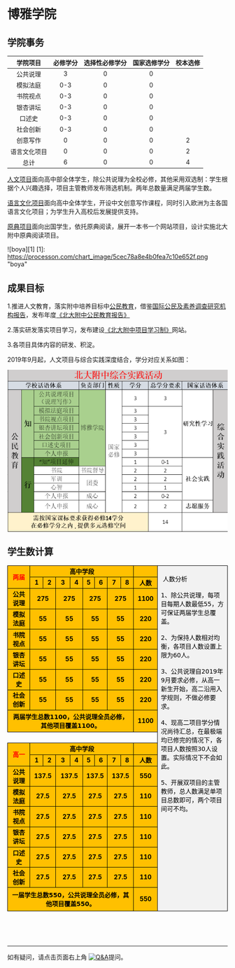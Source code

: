 # 博雅学院

## 学院事务

|学院项目|必修学分|选择性必修学分| 国家选修学分 |校本选修 |
|:------:|:------:|:---:|:---:|:---:|
| 公共说理 | 3 | 0 | 0 |  |
| 模拟法庭| 0-3 | 0 | 0 |  |
| 书院视点 | 0-3 | 0 | 0 |  |
| 银杏讲坛 | 0-3 | 0 | 0 |  |
| 口述史 | 0-3 | 0 | 0 |  |
| 社会创新 | 0-3 | 0 | 0 |  |
| 创意写作 | 0 | 0 | 0 | 2 |
| 语言文化项目 | 0 | 0 | 0 | 2 |
| 总计 | 6 | 0 | 0 | 4 |

 [人文项目](https://pkuschool.github.io/Pkuschool-PBL/)面向高中部全体学生，除公共说理为全校必修，其他采用双选制：学生根据个人兴趣选择，项目主管教师发布筛选机制。两年总数量满足两届学生数。

[语言文化项目](https://pkuschool.github.io/2019/04/29/lan2cul/)面向高中全体学生，开设中文创意写作课程，同时引入欧洲为主各国语言文化项目；为学生升入高校后发展提供支持。

[原典项目](https://pkuschool.github.io/2019/04/27/greatbooks/)面向出国学生，依托原典阅读，展开一本书一个网站项目，设计实施北大附中原典阅读项目。

![boya][1]
[1]: https://processon.com/chart_image/5cec78a8e4b0fea7c10e652f.png  "boya"

## 成果目标

1.推进人文教育，落实附中培养目标中[公民教育](https://pkuschool.github.io/civic-edu/)，借鉴[国际公民及素养调查研究机构报告](https://iccs.iea.nl/home.html)，发布年度[《北大附中公民教育报告》](https://zh.wikipedia.org/wiki/%E5%9C%8B%E9%9A%9B%E5%85%AC%E6%B0%91%E5%8F%8A%E7%B4%A0%E9%A4%8A%E8%AA%BF%E6%9F%A5%E7%A0%94%E7%A9%B6)

2.落实研发落实项目学习，发布建设[《北大附中项目学习制》](https://pkuschool.github.io/Pkuschool-PBL/)网站。

3.各项目具体内容的研发、积淀。

2019年9月起，人文项目与综合实践深度结合，学分对应关系如图：

<div  align="center">    
 <img src="/images/zhixing.png" width = "560" height = "370" alt="研学与项目关系图" align=center />
</div>

## 学生数计算
<html>

<body>
<table cellspacing="0" border="0">
	<colgroup width="72"></colgroup>
	<colgroup width="32"></colgroup>
	<colgroup width="30"></colgroup>
	<colgroup width="37"></colgroup>
	<colgroup width="32"></colgroup>
	<colgroup width="27"></colgroup>
	<colgroup width="30"></colgroup>
	<colgroup width="33"></colgroup>
	<colgroup width="32"></colgroup>
	<colgroup width="58"></colgroup>
	<colgroup width="260"></colgroup>
	<tr>
		<td style="border-top: 1px solid #000000; border-bottom: 1px solid #000000; border-left: 1px solid #000000; border-right: 1px solid #000000" rowspan=2 height="38" align="center" valign=middle bgcolor="#FFC000"><b><font face="DejaVu Sans" color="#FF0000">两届</font></b></td>
		<td style="border-top: 1px solid #000000; border-bottom: 1px solid #000000; border-right: 1px solid #000000" colspan=8 align="center" valign=middle bgcolor="#FFC000"><b><font face="DejaVu Sans" color="#000000">高中学段</font></b></td>
		<td style="border-top: 1px solid #000000; border-bottom: 1px solid #000000; border-left: 1px solid #000000" align="center" valign=middle bgcolor="#FFC000"><b><font color="#000000"><br></font></b></td>
		<td style="border-top: 1px solid #000000; border-bottom: 1px solid #000000; border-left: 1px solid #000000; border-right: 1px solid #000000" rowspan=19 align="left" valign=top bgcolor="#F2F2F2"><font face="DejaVu Sans" color="#000000">&nbsp;&nbsp; &nbsp; &nbsp; &nbsp; &nbsp; &nbsp; &nbsp; &nbsp; &nbsp; &nbsp; &nbsp; &nbsp; &nbsp; <br>                        &nbsp;人数分析<br><br>1、除公共说理，每项目每期人数最低55，方可保证两届学生总覆盖。<br><br>2、为保持人数相对均衡，各项目人数设置上限为60人。<br><br>3、公共说理自2019年9月要求必修，从高一新生开始，高二沿用入学规则，不做必修要求。<br><br>4、现高二项目学分情况尚待汇总，在最极端均已修完的情况下，各项目人数按照30人设置。实际情况下不会如此。<br><br>5、开展双项目的主管教师，总人数满足单项目总数即可，两个项目间可不均。</font></td>
	</tr>
	<tr>
		<td style="border-top: 1px solid #000000; border-bottom: 1px solid #000000; border-right: 1px solid #000000" align="center" valign=middle bgcolor="#FFC000" sdval="1" sdnum="1033;"><b><font color="#000000">1</font></b></td>
		<td style="border-top: 1px solid #000000; border-bottom: 1px solid #000000; border-left: 1px solid #000000; border-right: 1px solid #000000" align="center" valign=middle bgcolor="#FFC000" sdval="2" sdnum="1033;"><b><font color="#000000">2</font></b></td>
		<td style="border-top: 1px solid #000000; border-bottom: 1px solid #000000; border-left: 1px solid #000000; border-right: 1px solid #000000" align="center" valign=middle bgcolor="#FFC000" sdval="3" sdnum="1033;"><b><font color="#000000">3</font></b></td>
		<td style="border-top: 1px solid #000000; border-bottom: 1px solid #000000; border-left: 1px solid #000000; border-right: 1px solid #000000" align="center" valign=middle bgcolor="#FFC000" sdval="4" sdnum="1033;"><b><font color="#000000">4</font></b></td>
		<td style="border-top: 1px solid #000000; border-bottom: 1px solid #000000; border-left: 1px solid #000000; border-right: 1px solid #000000" align="center" valign=middle bgcolor="#FFC000" sdval="5" sdnum="1033;"><b><font color="#000000">5</font></b></td>
		<td style="border-top: 1px solid #000000; border-bottom: 1px solid #000000; border-left: 1px solid #000000; border-right: 1px solid #000000" align="center" valign=middle bgcolor="#FFC000" sdval="6" sdnum="1033;"><b><font color="#000000">6</font></b></td>
		<td style="border-top: 1px solid #000000; border-bottom: 1px solid #000000; border-left: 1px solid #000000; border-right: 1px solid #000000" align="center" valign=middle bgcolor="#FFC000" sdval="7" sdnum="1033;"><b><font color="#000000">7</font></b></td>
		<td style="border-top: 1px solid #000000; border-bottom: 1px solid #000000; border-left: 1px solid #000000; border-right: 1px solid #000000" align="center" valign=middle bgcolor="#FFC000" sdval="8" sdnum="1033;"><b><font color="#000000">8</font></b></td>
		<td style="border-top: 1px solid #000000; border-bottom: 1px solid #000000; border-left: 1px solid #000000" align="center" valign=middle bgcolor="#FFC000"><b><font face="DejaVu Sans" color="#000000">人数</font></b></td>
		</tr>
	<tr>
		<td style="border-top: 1px solid #000000; border-bottom: 1px solid #000000; border-left: 1px solid #000000; border-right: 1px solid #000000" height="19" align="center" valign=middle bgcolor="#FFC000"><b><font face="DejaVu Sans" color="#000000">公共说理</font></b></td>
		<td style="border-top: 1px solid #000000; border-bottom: 1px solid #000000; border-right: 1px solid #000000" colspan=2 align="center" valign=middle bgcolor="#FFC000" sdval="275" sdnum="1033;"><b><font color="#000000">275</font></b></td>
		<td style="border-top: 1px solid #000000; border-bottom: 1px solid #000000; border-left: 1px solid #000000; border-right: 1px solid #000000" colspan=2 align="center" valign=middle bgcolor="#FFC000" sdval="275" sdnum="1033;"><b><font color="#000000">275</font></b></td>
		<td style="border-top: 1px solid #000000; border-bottom: 1px solid #000000; border-left: 1px solid #000000; border-right: 1px solid #000000" colspan=2 align="center" valign=middle bgcolor="#FFC000" sdval="275" sdnum="1033;"><b><font color="#000000">275</font></b></td>
		<td style="border-top: 1px solid #000000; border-bottom: 1px solid #000000; border-left: 1px solid #000000; border-right: 1px solid #000000" colspan=2 align="center" valign=middle bgcolor="#FFC000" sdval="275" sdnum="1033;"><b><font color="#000000">275</font></b></td>
		<td style="border-top: 1px solid #000000; border-bottom: 1px solid #000000; border-left: 1px solid #000000" align="center" valign=middle bgcolor="#FFC000" sdval="1100" sdnum="1033;"><b><font color="#000000">1100</font></b></td>
		</tr>
	<tr>
		<td style="border-top: 1px solid #000000; border-bottom: 1px solid #000000; border-left: 1px solid #000000; border-right: 1px solid #000000" height="19" align="center" valign=middle bgcolor="#FFC000"><b><font face="DejaVu Sans" color="#000000">模拟法庭</font></b></td>
		<td style="border-top: 1px solid #000000; border-bottom: 1px solid #000000; border-right: 1px solid #000000" colspan=2 align="center" valign=middle bgcolor="#FFC000" sdval="55" sdnum="1033;"><b><font color="#000000">55</font></b></td>
		<td style="border-top: 1px solid #000000; border-bottom: 1px solid #000000; border-left: 1px solid #000000; border-right: 1px solid #000000" colspan=2 align="center" valign=middle bgcolor="#FFC000" sdval="55" sdnum="1033;"><b><font color="#000000">55</font></b></td>
		<td style="border-top: 1px solid #000000; border-bottom: 1px solid #000000; border-left: 1px solid #000000; border-right: 1px solid #000000" colspan=2 align="center" valign=middle bgcolor="#FFC000" sdval="55" sdnum="1033;"><b><font color="#000000">55</font></b></td>
		<td style="border-top: 1px solid #000000; border-bottom: 1px solid #000000; border-left: 1px solid #000000; border-right: 1px solid #000000" colspan=2 align="center" valign=middle bgcolor="#FFC000" sdval="55" sdnum="1033;"><b><font color="#000000">55</font></b></td>
		<td style="border-top: 1px solid #000000; border-bottom: 1px solid #000000; border-left: 1px solid #000000" align="center" valign=middle bgcolor="#FFC000" sdval="220" sdnum="1033;"><b><font color="#000000">220</font></b></td>
		</tr>
	<tr>
		<td style="border-top: 1px solid #000000; border-bottom: 1px solid #000000; border-left: 1px solid #000000; border-right: 1px solid #000000" height="19" align="center" valign=middle bgcolor="#FFC000"><b><font face="DejaVu Sans" color="#000000">书院视点</font></b></td>
		<td style="border-top: 1px solid #000000; border-bottom: 1px solid #000000; border-right: 1px solid #000000" colspan=2 align="center" valign=middle bgcolor="#FFC000" sdval="55" sdnum="1033;"><b><font color="#000000">55</font></b></td>
		<td style="border-top: 1px solid #000000; border-bottom: 1px solid #000000; border-left: 1px solid #000000; border-right: 1px solid #000000" colspan=2 align="center" valign=middle bgcolor="#FFC000" sdval="55" sdnum="1033;"><b><font color="#000000">55</font></b></td>
		<td style="border-top: 1px solid #000000; border-bottom: 1px solid #000000; border-left: 1px solid #000000; border-right: 1px solid #000000" colspan=2 align="center" valign=middle bgcolor="#FFC000" sdval="55" sdnum="1033;"><b><font color="#000000">55</font></b></td>
		<td style="border-top: 1px solid #000000; border-bottom: 1px solid #000000; border-left: 1px solid #000000; border-right: 1px solid #000000" colspan=2 align="center" valign=middle bgcolor="#FFC000" sdval="55" sdnum="1033;"><b><font color="#000000">55</font></b></td>
		<td style="border-top: 1px solid #000000; border-bottom: 1px solid #000000; border-left: 1px solid #000000" align="center" valign=middle bgcolor="#FFC000" sdval="220" sdnum="1033;"><b><font color="#000000">220</font></b></td>
		</tr>
	<tr>
		<td style="border-top: 1px solid #000000; border-bottom: 1px solid #000000; border-left: 1px solid #000000; border-right: 1px solid #000000" height="19" align="center" valign=middle bgcolor="#FFC000"><b><font face="DejaVu Sans" color="#000000">银杏讲坛</font></b></td>
		<td style="border-top: 1px solid #000000; border-bottom: 1px solid #000000; border-right: 1px solid #000000" colspan=2 align="center" valign=middle bgcolor="#FFC000" sdval="55" sdnum="1033;"><b><font color="#000000">55</font></b></td>
		<td style="border-top: 1px solid #000000; border-bottom: 1px solid #000000; border-left: 1px solid #000000; border-right: 1px solid #000000" colspan=2 align="center" valign=middle bgcolor="#FFC000" sdval="55" sdnum="1033;"><b><font color="#000000">55</font></b></td>
		<td style="border-top: 1px solid #000000; border-bottom: 1px solid #000000; border-left: 1px solid #000000; border-right: 1px solid #000000" colspan=2 align="center" valign=middle bgcolor="#FFC000" sdval="55" sdnum="1033;"><b><font color="#000000">55</font></b></td>
		<td style="border-top: 1px solid #000000; border-bottom: 1px solid #000000; border-left: 1px solid #000000; border-right: 1px solid #000000" colspan=2 align="center" valign=middle bgcolor="#FFC000" sdval="55" sdnum="1033;"><b><font color="#000000">55</font></b></td>
		<td style="border-top: 1px solid #000000; border-bottom: 1px solid #000000; border-left: 1px solid #000000" align="center" valign=middle bgcolor="#FFC000" sdval="220" sdnum="1033;"><b><font color="#000000">220</font></b></td>
		</tr>
	<tr>
		<td style="border-top: 1px solid #000000; border-bottom: 1px solid #000000; border-left: 1px solid #000000; border-right: 1px solid #000000" height="19" align="center" valign=middle bgcolor="#FFC000"><b><font face="DejaVu Sans" color="#000000">口述史</font></b></td>
		<td style="border-top: 1px solid #000000; border-bottom: 1px solid #000000; border-right: 1px solid #000000" colspan=2 align="center" valign=middle bgcolor="#FFC000" sdval="55" sdnum="1033;"><b><font color="#000000">55</font></b></td>
		<td style="border-top: 1px solid #000000; border-bottom: 1px solid #000000; border-left: 1px solid #000000; border-right: 1px solid #000000" colspan=2 align="center" valign=middle bgcolor="#FFC000" sdval="55" sdnum="1033;"><b><font color="#000000">55</font></b></td>
		<td style="border-top: 1px solid #000000; border-bottom: 1px solid #000000; border-left: 1px solid #000000; border-right: 1px solid #000000" colspan=2 align="center" valign=middle bgcolor="#FFC000" sdval="55" sdnum="1033;"><b><font color="#000000">55</font></b></td>
		<td style="border-top: 1px solid #000000; border-bottom: 1px solid #000000; border-left: 1px solid #000000; border-right: 1px solid #000000" colspan=2 align="center" valign=middle bgcolor="#FFC000" sdval="55" sdnum="1033;"><b><font color="#000000">55</font></b></td>
		<td style="border-top: 1px solid #000000; border-bottom: 1px solid #000000; border-left: 1px solid #000000" align="center" valign=middle bgcolor="#FFC000" sdval="220" sdnum="1033;"><b><font color="#000000">220</font></b></td>
		</tr>
	<tr>
		<td style="border-bottom: 1px solid #000000; border-left: 1px solid #000000" height="19" align="center" valign=middle bgcolor="#FFC000"><b><font face="DejaVu Sans" color="#000000">社会创新</font></b></td>
		<td style="border-top: 1px solid #000000; border-bottom: 1px solid #000000; border-left: 1px solid #000000; border-right: 1px solid #000000" colspan=2 align="center" valign=middle bgcolor="#FFC000" sdval="55" sdnum="1033;"><b><font color="#000000">55</font></b></td>
		<td style="border-top: 1px solid #000000; border-bottom: 1px solid #000000; border-left: 1px solid #000000; border-right: 1px solid #000000" colspan=2 align="center" valign=middle bgcolor="#FFC000" sdval="55" sdnum="1033;"><b><font color="#000000">55</font></b></td>
		<td style="border-top: 1px solid #000000; border-bottom: 1px solid #000000; border-left: 1px solid #000000; border-right: 1px solid #000000" colspan=2 align="center" valign=middle bgcolor="#FFC000" sdval="55" sdnum="1033;"><b><font color="#000000">55</font></b></td>
		<td style="border-top: 1px solid #000000; border-bottom: 1px solid #000000; border-left: 1px solid #000000; border-right: 1px solid #000000" colspan=2 align="center" valign=middle bgcolor="#FFC000" sdval="55" sdnum="1033;"><b><font color="#000000">55</font></b></td>
		<td style="border-top: 1px solid #000000; border-bottom: 1px solid #000000; border-left: 1px solid #000000" align="center" valign=middle bgcolor="#FFC000" sdval="220" sdnum="1033;"><b><font color="#000000">220</font></b></td>
		</tr>
	<tr>
		<td style="border-bottom: 1px solid #000000; border-left: 1px solid #000000; border-right: 1px solid #000000" colspan=9 height="44" align="center" valign=middle bgcolor="#FFC000"><b><font face="DejaVu Sans" color="#000000">两届学生总数1100，公共说理全员必修，其他项目覆盖1100。</font></b></td>
		<td style="border-top: 1px solid #000000; border-bottom: 1px solid #000000; border-left: 1px solid #000000" align="center" valign=middle bgcolor="#FFC000" sdval="1100" sdnum="1033;"><b><font color="#000000">1100</font></b></td>
		</tr>
	<tr>
		<td height="19" align="left" valign=bottom><font color="#000000"><br></font></td>
		<td align="left" valign=bottom><font color="#000000"><br></font></td>
		<td align="left" valign=bottom><font color="#000000"><br></font></td>
		<td align="left" valign=bottom><font color="#000000"><br></font></td>
		<td align="left" valign=bottom><font color="#000000"><br></font></td>
		<td align="left" valign=bottom><font color="#000000"><br></font></td>
		<td align="left" valign=bottom><font color="#000000"><br></font></td>
		<td align="left" valign=bottom><font color="#000000"><br></font></td>
		<td align="left" valign=bottom><font color="#000000"><br></font></td>
		<td align="left" valign=bottom><font color="#000000"><br></font></td>
		</tr>
	<tr>
		<td style="border-top: 1px solid #000000; border-bottom: 1px solid #000000; border-left: 1px solid #000000; border-right: 1px solid #000000" rowspan=2 height="38" align="center" valign=middle bgcolor="#FFC000"><b><font face="DejaVu Sans" color="#FF0000">高一</font></b></td>
		<td style="border-top: 1px solid #000000; border-bottom: 1px solid #000000; border-right: 1px solid #000000" colspan=8 align="center" valign=middle bgcolor="#FFC000"><b><font face="DejaVu Sans" color="#000000">高中学段</font></b></td>
		<td style="border-top: 1px solid #000000; border-bottom: 1px solid #000000; border-left: 1px solid #000000" align="center" valign=middle bgcolor="#FFC000"><b><font color="#000000"><br></font></b></td>
		</tr>
	<tr>
		<td style="border-top: 1px solid #000000; border-bottom: 1px solid #000000; border-right: 1px solid #000000" align="center" valign=middle bgcolor="#FFC000" sdval="1" sdnum="1033;"><b><font color="#000000">1</font></b></td>
		<td style="border-top: 1px solid #000000; border-bottom: 1px solid #000000; border-left: 1px solid #000000; border-right: 1px solid #000000" align="center" valign=middle bgcolor="#FFC000" sdval="2" sdnum="1033;"><b><font color="#000000">2</font></b></td>
		<td style="border-top: 1px solid #000000; border-bottom: 1px solid #000000; border-left: 1px solid #000000; border-right: 1px solid #000000" align="center" valign=middle bgcolor="#FFC000" sdval="3" sdnum="1033;"><b><font color="#000000">3</font></b></td>
		<td style="border-top: 1px solid #000000; border-bottom: 1px solid #000000; border-left: 1px solid #000000; border-right: 1px solid #000000" align="center" valign=middle bgcolor="#FFC000" sdval="4" sdnum="1033;"><b><font color="#000000">4</font></b></td>
		<td style="border-top: 1px solid #000000; border-bottom: 1px solid #000000; border-left: 1px solid #000000; border-right: 1px solid #000000" align="center" valign=middle bgcolor="#FFC000" sdval="5" sdnum="1033;"><b><font color="#000000">5</font></b></td>
		<td style="border-top: 1px solid #000000; border-bottom: 1px solid #000000; border-left: 1px solid #000000; border-right: 1px solid #000000" align="center" valign=middle bgcolor="#FFC000" sdval="6" sdnum="1033;"><b><font color="#000000">6</font></b></td>
		<td style="border-top: 1px solid #000000; border-bottom: 1px solid #000000; border-left: 1px solid #000000; border-right: 1px solid #000000" align="center" valign=middle bgcolor="#FFC000" sdval="7" sdnum="1033;"><b><font color="#000000">7</font></b></td>
		<td style="border-top: 1px solid #000000; border-bottom: 1px solid #000000; border-left: 1px solid #000000; border-right: 1px solid #000000" align="center" valign=middle bgcolor="#FFC000" sdval="8" sdnum="1033;"><b><font color="#000000">8</font></b></td>
		<td style="border-top: 1px solid #000000; border-bottom: 1px solid #000000; border-left: 1px solid #000000" align="center" valign=middle bgcolor="#FFC000"><b><font face="DejaVu Sans" color="#000000">人数</font></b></td>
		</tr>
	<tr>
		<td style="border-top: 1px solid #000000; border-bottom: 1px solid #000000; border-left: 1px solid #000000; border-right: 1px solid #000000" height="19" align="center" valign=middle bgcolor="#FFC000"><b><font face="DejaVu Sans" color="#000000">公共说理</font></b></td>
		<td style="border-top: 1px solid #000000; border-bottom: 1px solid #000000; border-right: 1px solid #000000" colspan=2 align="center" valign=middle bgcolor="#FFC000" sdval="137.5" sdnum="1033;"><b><font color="#000000">137.5</font></b></td>
		<td style="border-top: 1px solid #000000; border-bottom: 1px solid #000000; border-left: 1px solid #000000; border-right: 1px solid #000000" colspan=2 align="center" valign=middle bgcolor="#FFC000" sdval="137.5" sdnum="1033;"><b><font color="#000000">137.5</font></b></td>
		<td style="border-top: 1px solid #000000; border-bottom: 1px solid #000000; border-left: 1px solid #000000; border-right: 1px solid #000000" colspan=2 align="center" valign=middle bgcolor="#FFC000" sdval="137.5" sdnum="1033;"><b><font color="#000000">137.5</font></b></td>
		<td style="border-top: 1px solid #000000; border-bottom: 1px solid #000000; border-left: 1px solid #000000; border-right: 1px solid #000000" colspan=2 align="center" valign=middle bgcolor="#FFC000" sdval="137.5" sdnum="1033;"><b><font color="#000000">137.5</font></b></td>
		<td style="border-top: 1px solid #000000; border-bottom: 1px solid #000000; border-left: 1px solid #000000" align="center" valign=middle bgcolor="#FFC000" sdval="550" sdnum="1033;"><b><font color="#000000">550</font></b></td>
		</tr>
	<tr>
		<td style="border-top: 1px solid #000000; border-bottom: 1px solid #000000; border-left: 1px solid #000000; border-right: 1px solid #000000" height="19" align="center" valign=middle bgcolor="#FFC000"><b><font face="DejaVu Sans" color="#000000">模拟法庭</font></b></td>
		<td style="border-top: 1px solid #000000; border-bottom: 1px solid #000000; border-right: 1px solid #000000" colspan=2 align="center" valign=middle bgcolor="#FFC000" sdval="27.5" sdnum="1033;"><b><font color="#000000">27.5</font></b></td>
		<td style="border-top: 1px solid #000000; border-bottom: 1px solid #000000; border-left: 1px solid #000000; border-right: 1px solid #000000" colspan=2 align="center" valign=middle bgcolor="#FFC000" sdval="27.5" sdnum="1033;"><b><font color="#000000">27.5</font></b></td>
		<td style="border-top: 1px solid #000000; border-bottom: 1px solid #000000; border-left: 1px solid #000000; border-right: 1px solid #000000" colspan=2 align="center" valign=middle bgcolor="#FFC000" sdval="27.5" sdnum="1033;"><b><font color="#000000">27.5</font></b></td>
		<td style="border-top: 1px solid #000000; border-bottom: 1px solid #000000; border-left: 1px solid #000000; border-right: 1px solid #000000" colspan=2 align="center" valign=middle bgcolor="#FFC000" sdval="27.5" sdnum="1033;"><b><font color="#000000">27.5</font></b></td>
		<td style="border-top: 1px solid #000000; border-bottom: 1px solid #000000; border-left: 1px solid #000000" align="center" valign=middle bgcolor="#FFC000" sdval="110" sdnum="1033;"><b><font color="#000000">110</font></b></td>
		</tr>
	<tr>
		<td style="border-top: 1px solid #000000; border-bottom: 1px solid #000000; border-left: 1px solid #000000; border-right: 1px solid #000000" height="19" align="center" valign=middle bgcolor="#FFC000"><b><font face="DejaVu Sans" color="#000000">书院视点</font></b></td>
		<td style="border-top: 1px solid #000000; border-bottom: 1px solid #000000; border-right: 1px solid #000000" colspan=2 align="center" valign=middle bgcolor="#FFC000" sdval="27.5" sdnum="1033;"><b><font color="#000000">27.5</font></b></td>
		<td style="border-top: 1px solid #000000; border-bottom: 1px solid #000000; border-left: 1px solid #000000; border-right: 1px solid #000000" colspan=2 align="center" valign=middle bgcolor="#FFC000" sdval="27.5" sdnum="1033;"><b><font color="#000000">27.5</font></b></td>
		<td style="border-top: 1px solid #000000; border-bottom: 1px solid #000000; border-left: 1px solid #000000; border-right: 1px solid #000000" colspan=2 align="center" valign=middle bgcolor="#FFC000" sdval="27.5" sdnum="1033;"><b><font color="#000000">27.5</font></b></td>
		<td style="border-top: 1px solid #000000; border-bottom: 1px solid #000000; border-left: 1px solid #000000; border-right: 1px solid #000000" colspan=2 align="center" valign=middle bgcolor="#FFC000" sdval="27.5" sdnum="1033;"><b><font color="#000000">27.5</font></b></td>
		<td style="border-top: 1px solid #000000; border-bottom: 1px solid #000000; border-left: 1px solid #000000" align="center" valign=middle bgcolor="#FFC000" sdval="110" sdnum="1033;"><b><font color="#000000">110</font></b></td>
		</tr>
	<tr>
		<td style="border-top: 1px solid #000000; border-bottom: 1px solid #000000; border-left: 1px solid #000000; border-right: 1px solid #000000" height="19" align="center" valign=middle bgcolor="#FFC000"><b><font face="DejaVu Sans" color="#000000">银杏讲坛</font></b></td>
		<td style="border-top: 1px solid #000000; border-bottom: 1px solid #000000; border-right: 1px solid #000000" colspan=2 align="center" valign=middle bgcolor="#FFC000" sdval="27.5" sdnum="1033;"><b><font color="#000000">27.5</font></b></td>
		<td style="border-top: 1px solid #000000; border-bottom: 1px solid #000000; border-left: 1px solid #000000; border-right: 1px solid #000000" colspan=2 align="center" valign=middle bgcolor="#FFC000" sdval="27.5" sdnum="1033;"><b><font color="#000000">27.5</font></b></td>
		<td style="border-top: 1px solid #000000; border-bottom: 1px solid #000000; border-left: 1px solid #000000; border-right: 1px solid #000000" colspan=2 align="center" valign=middle bgcolor="#FFC000" sdval="27.5" sdnum="1033;"><b><font color="#000000">27.5</font></b></td>
		<td style="border-top: 1px solid #000000; border-bottom: 1px solid #000000; border-left: 1px solid #000000; border-right: 1px solid #000000" colspan=2 align="center" valign=middle bgcolor="#FFC000" sdval="27.5" sdnum="1033;"><b><font color="#000000">27.5</font></b></td>
		<td style="border-top: 1px solid #000000; border-bottom: 1px solid #000000; border-left: 1px solid #000000" align="center" valign=middle bgcolor="#FFC000" sdval="110" sdnum="1033;"><b><font color="#000000">110</font></b></td>
		</tr>
	<tr>
		<td style="border-top: 1px solid #000000; border-bottom: 1px solid #000000; border-left: 1px solid #000000; border-right: 1px solid #000000" height="19" align="center" valign=middle bgcolor="#FFC000"><b><font face="DejaVu Sans" color="#000000">口述史</font></b></td>
		<td style="border-top: 1px solid #000000; border-bottom: 1px solid #000000; border-right: 1px solid #000000" colspan=2 align="center" valign=middle bgcolor="#FFC000" sdval="27.5" sdnum="1033;"><b><font color="#000000">27.5</font></b></td>
		<td style="border-top: 1px solid #000000; border-bottom: 1px solid #000000; border-left: 1px solid #000000; border-right: 1px solid #000000" colspan=2 align="center" valign=middle bgcolor="#FFC000" sdval="27.5" sdnum="1033;"><b><font color="#000000">27.5</font></b></td>
		<td style="border-top: 1px solid #000000; border-bottom: 1px solid #000000; border-left: 1px solid #000000; border-right: 1px solid #000000" colspan=2 align="center" valign=middle bgcolor="#FFC000" sdval="27.5" sdnum="1033;"><b><font color="#000000">27.5</font></b></td>
		<td style="border-top: 1px solid #000000; border-bottom: 1px solid #000000; border-left: 1px solid #000000; border-right: 1px solid #000000" colspan=2 align="center" valign=middle bgcolor="#FFC000" sdval="27.5" sdnum="1033;"><b><font color="#000000">27.5</font></b></td>
		<td style="border-top: 1px solid #000000; border-bottom: 1px solid #000000; border-left: 1px solid #000000" align="center" valign=middle bgcolor="#FFC000" sdval="110" sdnum="1033;"><b><font color="#000000">110</font></b></td>
		</tr>
	<tr>
		<td style="border-top: 1px solid #000000; border-bottom: 1px solid #000000; border-left: 1px solid #000000; border-right: 1px solid #000000" height="19" align="center" valign=middle bgcolor="#FFC000"><b><font face="DejaVu Sans" color="#000000">社会创新</font></b></td>
		<td style="border-top: 1px solid #000000; border-bottom: 1px solid #000000; border-right: 1px solid #000000" colspan=2 align="center" valign=middle bgcolor="#FFC000" sdval="27.5" sdnum="1033;"><b><font color="#000000">27.5</font></b></td>
		<td style="border-top: 1px solid #000000; border-bottom: 1px solid #000000; border-left: 1px solid #000000; border-right: 1px solid #000000" colspan=2 align="center" valign=middle bgcolor="#FFC000" sdval="27.5" sdnum="1033;"><b><font color="#000000">27.5</font></b></td>
		<td style="border-top: 1px solid #000000; border-bottom: 1px solid #000000; border-left: 1px solid #000000; border-right: 1px solid #000000" colspan=2 align="center" valign=middle bgcolor="#FFC000" sdval="27.5" sdnum="1033;"><b><font color="#000000">27.5</font></b></td>
		<td style="border-top: 1px solid #000000; border-bottom: 1px solid #000000; border-left: 1px solid #000000; border-right: 1px solid #000000" colspan=2 align="center" valign=middle bgcolor="#FFC000" sdval="27.5" sdnum="1033;"><b><font color="#000000">27.5</font></b></td>
		<td style="border-top: 1px solid #000000; border-bottom: 1px solid #000000; border-left: 1px solid #000000" align="center" valign=middle bgcolor="#FFC000" sdval="110" sdnum="1033;"><b><font color="#000000">110</font></b></td>
		</tr>
	<tr>
		<td style="border-bottom: 1px solid #000000; border-left: 1px solid #000000; border-right: 1px solid #000000" colspan=9 height="47" align="center" valign=middle bgcolor="#FFC000"><b><font face="DejaVu Sans" color="#000000">一届学生总数550，公共说理全员必修，其他项目覆盖550。</font></b></td>
		<td style="border-top: 1px solid #000000; border-bottom: 1px solid #000000; border-left: 1px solid #000000" align="center" valign=middle bgcolor="#FFC000" sdval="550" sdnum="1033;"><b><font color="#000000">550</font></b></td>
		</tr>
</table>
<!-- ************************************************************************** -->
</body>

</html>
<br><br><br>

---
如有疑问，请点击页面右上角
[<img src=https://github.githubassets.com/images/modules/logos_page/GitHub-Mark.png width = "50" height = "50" alt="Q&A" />](https://github.com/pkuschool/cbook/issues)提问。